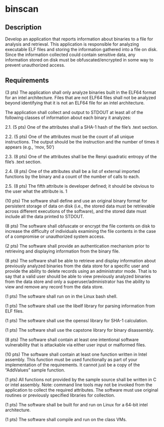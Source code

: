 # binscan
## Description

Develop an application that reports information about binaries to a file for analysis and retrieval.
This application is responsible for analyzing executable ELF files and storing the information gathered into
a file on disk. Since the information collected could contain sensitive data, any information stored on disk
must be obfuscated/encrypted in some way to prevent unauthorized access.

## Requirements

(3 pts) The application shall only analyze binaries built in the ELF64 format for an intel architecture.
Files that are not ELF64 files shall not be analyzed beyond identifying that it is not an ELF64 file for an
intel architecture.

The application shall collect and output to STDOUT at least all of the following classes of information
about each binary it analyzes:

2.1. (5 pts) One of the attributes shall a SHA-1 hash of the file’s .text section.

2.2. (5 pts) One of the attributes must be the count of all unique instructions. The output should be
the instruction and the number of times it appears (e.g., ‘mov, 50’)

2.3. (8 pts) One of the attributes shall be the Renyi quadratic entropy of the file’s .text section.

2.4. (8 pts) One of the attributes shall be a list of external imported functions by the binary and a
count of the number of calls to each.

2.5. (8 pts) The fifth attribute is developer defined; it should be obvious to the user what the
attribute is. 1

(10 pts) The software shall define and use an original binary format for persistent storage of data on
disk (i.e., the stored data must be retrievable across different executions of the software), and the
stored date must include all the data printed to STDOUT.

(8 pts) The software shall obfuscate or encrypt the file contents on disk to increase the difficulty of
individuals examining the file contents in the case of a compromise or unauthorized system access.

(2 pts) The software shall provide an authentication mechanism prior to retrieving and displaying
information from the binary file.

(8 pts) The software shall be able to retrieve and display information about previously analyzed
binaries from the data store for a specific user and provide the ability to delete records using an
administrator mode. That is to say that a valid user should be able to view previously analyzed
binaries from the data store and only a superuser/administrator has the ability to view and remove
any record from the data store.

(1 pts) The software shall run on in the Linux bash shell.

(1 pts) The software shall use the libelf library for parsing information from ELF files.

(1 pts) The software shall use the openssl library for SHA-1 calculation.

(1 pts) The software shall use the capstone library for binary disassembly.

(8 pts) The software shall contain at least one intentional software vulnerability that is attackable via
either user input or malformed files.

(10 pts) The software shall contain at least one function written in Intel assembly. This function must
be used functionally as part of your implementation of the requirements. It cannot just be a copy of
the “AddValues” sample function.

(1 pts) All functions not provided by the sample source shall be written in C or intel assembly. Note:
command line tools may not be invoked from the application to collect the required attributes. The
software must use original routines or previously specified libraries for collection.

(1 pts) The software shall be built for and run on Linux for a 64-bit intel architecture.

(1 pts) The software shall compile and run on the class VMs.
